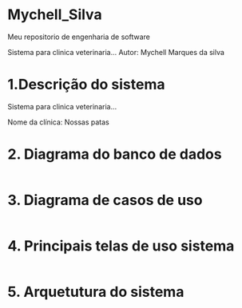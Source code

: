 # Mychell_Silva
Meu repositorio de engenharia de software

Sistema para clinica veterinaria...
Autor: Mychell Marques da silva

# 1.Descrição do sistema

Sistema para clinica veterinaria...

Nome da clínica:
Nossas patas

# 2. Diagrama do banco de dados

![]()

# 3. Diagrama de casos de uso 

![]()

# 4. Principais telas de uso sistema

![]()


# 5. Arquetutura do sistema

![]()

